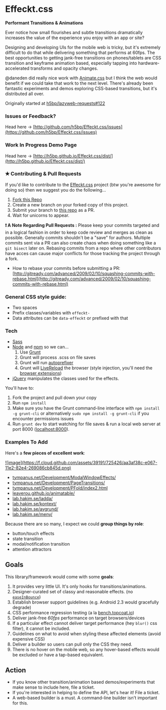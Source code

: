 Effeckt.css
===========

**Performant Transitions &amp; Animations**

Ever notice how small flourishes and subtle transitions dramatically increases the value of the experience you enjoy with an app or site?

Designing and developing UIs for the mobile web is tricky, but it's extremely difficult to do that while delivering something that performs at 60fps. The best opportunities to getting jank-free transitions on phones/tablets are CSS transition and keyframe animation based, especially tapping into hardware-accelerated transforms and opacity changes.

@daneden did really nice work with [Animate.css](http://daneden.me/animate/) but I think the web would benefit if we could take that work to the next level. There's already been fantastic experiments and demos exploring CSS-based transitions, but it's distributed all over.

Originally started at [h5bp/lazyweb-requests#122](https://github.com/h5bp/lazyweb-requests/issues/122)


### Issues or Feedback?
Head here → [http://github.com/h5bp/Effeckt.css/issues](https://github.com/h5bp/Effeckt.css/issues)

### Work In Progress Demo Page
Head here → [http://h5bp.github.io/Effeckt.css/dist/](http://h5bp.github.io/Effeckt.css/dist/)

### ✭ Contributing & Pull Requests
If you'd like to contribute to the [Effeckt.css](https://github.com/h5bp/Effeckt.css) project (btw you're awesome for doing so) then we suggest you do the following…

1. [Fork this Repo](https://github.com/h5bp/Effeckt.css)
2. Create a new branch on your forked copy of this project.
3. Submit your branch to [this repo](https://github.com/h5bp/Effeckt.css) as a PR.
4. Wait for unicorns to appear.

**:heavy_exclamation_mark: A Note Regarding Pull Requests :**
Please keep your commits targeted and in a logical fashion in order to keep code review and merges as clean as possible. Generally commits shouldn't be a "save" for authors. Multiple commits sent via a PR can also create chaos when doing something like a ``git bisect`` later on. Rebasing commits from a repo where other contributors have acces can cause major conflicts for those tracking the project through a fork.

- How to rebase your commits before submitting a PR: [http://gitready.com/advanced/2009/02/10/squashing-commits-with-rebase.html](http://gitready.com/advanced/2009/02/10/squashing-commits-with-rebase.html)

### General CSS style guide:

- Two spaces
- Prefix classes/variables with `effeckt-`
- Data attributes can be `data-effeckt` or prefixed with that


### Tech

- [Sass](http://sass-lang.com/)
- [Node](http://nodejs.org/) and [npm](https://npmjs.org/) so we can...
  1. Use [Grunt](http://gruntjs.com/)
  1. Grunt will process .scss on file saves
  1. Grunt will run [autoprefixer](https://github.com/ai/autoprefixer)
  1. Grunt will [LiveReload](http://livereload.com/) the browser (style injection, you'll need the [browser extensions](http://feedback.livereload.com/knowledgebase/articles/86242-how-do-i-install-and-use-the-browser-extensions-))
- [jQuery](http://jquery.com/) manipulates the classes used for the effects.

You'll have to:

1. Fork the project and pull down your copy
1. Run `npm install`
1. Make sure you have the Grunt command-line interface with `npm install -g grunt-cli` or alternatively `sudo npm install -g grunt-cli` if you encounter permissions issues
1. Run `grunt dev` to start watching for file saves & run a local web server at port 8000 ([localhost:8000](http://localhost:8000/)).


### Examples To Add

Here's a **few pieces of excellent work**:

<a href="http://youtu.be/Qc40YDFA4Bg">
![image](https://f.cloud.github.com/assets/39191/725426/aa3af38c-e067-11e2-82e4-269086cb845d.png)
</a>

* [tympanus.net/Development/ModalWindowEffects/](http://tympanus.net/Development/ModalWindowEffects/)
* [tympanus.net/Development/PageTransitions/](http://tympanus.net/Development/PageTransitions/)
* [tympanus.net/Development/PFold/index2.html](http://tympanus.net/Development/PFold/index2.html)
* [leaverou.github.io/animatable/](http://leaverou.github.io/animatable/)
* [lab.hakim.se/ladda/](http://lab.hakim.se/ladda/)
* [lab.hakim.se/kontext/](http://lab.hakim.se/kontext/)
* [lab.hakim.se/avgrund/](http://lab.hakim.se/avgrund/)
* [lab.hakim.se/meny/](http://lab.hakim.se/meny/)

Because there are so many, I expect we could **group things by role**:

* button/touch effects
* state transition
* modal/notification transition
* attention attractors


## Goals

This library/framework would come with some **goals**:

1. It provides very little UI. It's only hooks for transitions/animations.
1. Designer-curated set of classy and reasonable effects. (no [`easeInBounce`](http://easings.net/#easeInBounce))
1. Establish browser support guidelines (e.g. Android 2.3 would gracefully degrade)
1. CSS performance regression testing (a la [bench.topcoat.io](http://bench.topcoat.io))
1. Deliver jank-free *60fps* performance on target browsers/devices
1. If a particular effect cannot deliver target performance (hey `blur()` css filter), it cannot be included.
1. Guidelines on what to avoid when styling these affected elements (avoid expensive CSS)
1. Deliver a builder so users can pull only the CSS they need.
1. There is no hover on the mobile web, so any hover-based effects would be excluded or have a tap-based equivalent.


## Action

* If you know other transition/animation based demos/experiments that make sense to include here, file a ticket.
* If you're interested in helping to define the API, let's hear it! File a ticket.
* A web-based builder is a must. A command-line builder isn't important for this.